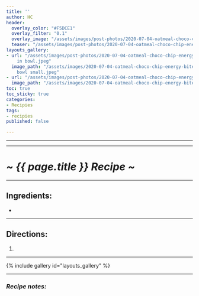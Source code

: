 ```yaml
---
title: ''
author: HC
header:
  overlay_color: "#F5DCE1"
  overlay_filter: "0.1"
  overlay_image: "/assets/images/post-photos/2020-07-04-oatmeal-choco-chip-energy-bites/ball.jpeg"
  teaser: "/assets/images/post-photos/2020-07-04-oatmeal-choco-chip-energy-bites/ball.jpeg"
layouts_gallery:
- url: "/assets/images/post-photos/2020-07-04-oatmeal-choco-chip-energy-bites/stuff
    in bowl.jpeg"
  image_path: "/assets/images/2020-07-04-oatmeal-choco-chip-energy-bites/stuff in
    bowl small.jpeg"
- url: "/assets/images/post-photos/2020-07-04-oatmeal-choco-chip-energy-bites/bars.jpeg"
  image_path: "/assets/images/2020-07-04-oatmeal-choco-chip-energy-bites/bars small.jpeg"
toc: true
toc_sticky: true
categories:
- Recipies
tags:
- recipies
published: false

---
```

***  ***



***

# ***~ {{ page.title }} Recipe ~***

***

## Ingredients:

* 
***

## Directions:

1. 

***

{% include gallery id="layouts_gallery" %}

***

### ***Recipe notes:***

[^1]: